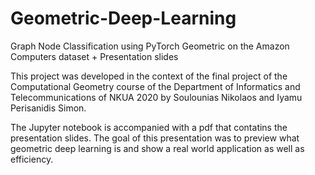 # Geometric-Deep-Learning
Graph Node Classification using PyTorch Geometric on the Amazon Computers dataset + Presentation slides

This project was developed in the context of the final project of the Computational Geometry course of the Department of Informatics and Telecommunications of NKUA 2020 by Soulounias Nikolaos and Iyamu Perisanidis Simon.

The Jupyter notebook is accompanied with a pdf that contatins the presentation slides. The goal of this presentation was to preview what geometric deep learning is and show a real world application as well as efficiency.
